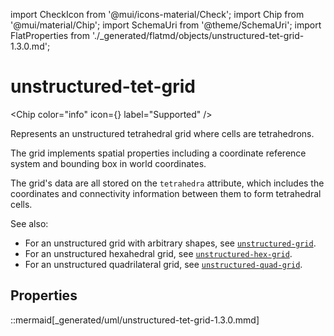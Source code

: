 import CheckIcon from '@mui/icons-material/Check';
import Chip from '@mui/material/Chip';
import SchemaUri from '@theme/SchemaUri';
import FlatProperties from './_generated/flatmd/objects/unstructured-tet-grid-1.3.0.md';

# unstructured-tet-grid

<Chip color="info" icon={<CheckIcon />} label="Supported" /><br />
<SchemaUri uri="schema/objects/unstructured-tet-grid/1.3.0/unstructured-tet-grid.schema.json" />

Represents an unstructured tetrahedral grid where cells are tetrahedrons.

The grid implements spatial properties including a coordinate reference system and bounding box in world coordinates.

The grid's data are all stored on the `tetrahedra` attribute, which includes the coordinates and connectivity information between them to form tetrahedral cells.

See also:

- For an unstructured grid with arbitrary shapes, see [`unstructured-grid`](unstructured-grid.md).
- For an unstructured hexahedral grid, see [`unstructured-hex-grid`](unstructured-hex-grid.md).
- For an unstructured quadrilateral grid, see [`unstructured-quad-grid`](unstructured-quad-grid.md).

## Properties

<FlatProperties />

::mermaid[_generated/uml/unstructured-tet-grid-1.3.0.mmd]
